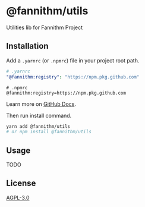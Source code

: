 # @fannithm/utils

Utilities lib for Fannithm Project

## Installation

Add a `.yarnrc` (or `.npmrc`) file in your project root path.

```yaml
# .yarnrc
"@fannithm:registry": "https://npm.pkg.github.com"
```

```properties
# .npmrc
@fannithm:registry=https://npm.pkg.github.com
```

Learn more on [GitHub Docs](https://docs.github.com/en/packages/working-with-a-github-packages-registry/working-with-the-npm-registry#installing-a-package).

Then run install command.

```bash
yarn add @fannithm/utils
# or npm install @fannithm/utils
```

## Usage

TODO

## License

[AGPL-3.0](https://github.com/fannithm/editor-core/blob/master/LICENSE)

